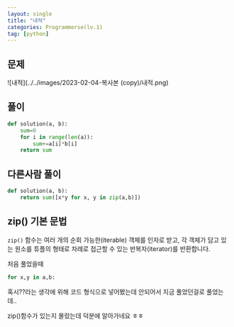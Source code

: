 ```yaml
---
layout: single
title: "내적"
categories: Programmerse(lv.1)
tag: [python]
---
```


## 문제

![내적](../../images/2023-02-04-복사본 (copy)/내적.png)

## 풀이

```python
def solution(a, b):
    sum=0
    for i in range(len(a)):
        sum+=a[i]*b[i]
    return sum
```





## 다른사람 풀이

```python
def solution(a, b):
    return sum([x*y for x, y in zip(a,b)])
```

## zip() 기본 문법

`zip()` 함수는 여러 개의 순회 가능한(iterable) 객체를 인자로 받고, 각 객체가 담고 있는 원소를 튜플의 형태로 차례로 접근할 수 있는 반복자(iterator)를 반환합니다. 



처음 풀었을때 

```python
for x,y in a,b: 
```

혹시??라는 생각에 위해 코드 형식으로 넣어봤는데 안되어서 지금 풀었던걸로 풀었는데..

zip()함수가 있는지 몰랐는데 덕분에 알아가네요 ㅎㅎ
